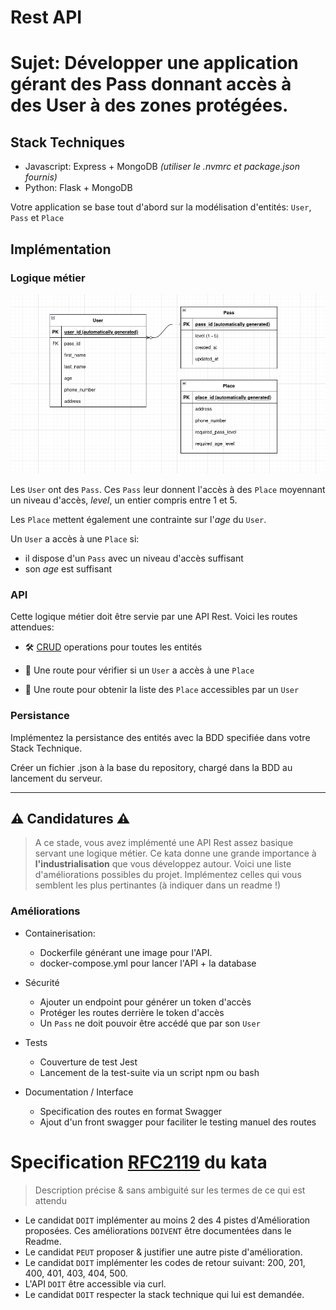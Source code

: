 # Rest API

# Sujet: Développer une application gérant des Pass donnant accès à des User à des zones protégées.


## Stack Techniques

* Javascript: Express + MongoDB _(utiliser le .nvmrc et package.json fournis)_
* Python: Flask + MongoDB

Votre application se base tout d'abord sur la modélisation d'entités: `User`, `Pass` et `Place`

## Implémentation


### Logique métier
![schema](./media-assets/entity-diagram.png)


Les `User` ont des `Pass`. Ces `Pass` leur donnent l'accès à des `Place` moyennant un niveau d'accès, _level_, un entier compris entre 1 et 5.

Les `Place` mettent également une contrainte sur l'_age_ du `User`.

Un `User` a accès à une `Place` si:
* il dispose d'un `Pass` avec un niveau d'accès suffisant
* son _age_ est suffisant


### API

Cette logique métier doit être servie par une API Rest. Voici les routes attendues:


- 🛠 [CRUD](https://developer.mozilla.org/fr/docs/Glossary/CRUD) operations pour toutes les entités

- 🚦 Une route pour vérifier si un `User` a accès à une `Place`

- 🚦 Une route pour obtenir la liste des `Place` accessibles par un `User`


### Persistance

Implémentez la persistance des entités avec la BDD specifiée dans votre Stack Technique.

Créer un fichier .json à la base du repository, chargé dans la BDD au lancement du serveur.

___

## ⚠️ Candidatures ⚠️

> A ce stade, vous avez implémenté une API Rest assez basique servant une logique métier. Ce kata donne une grande importance à **l'industrialisation** que vous développez autour. Voici une liste d'améliorations possibles du projet. Implémentez celles qui vous semblent les plus pertinantes (à indiquer dans un readme !)

### Améliorations

* Containerisation:
    * Dockerfile générant une image pour l'API.
    * docker-compose.yml pour lancer l'API + la database

* Sécurité
    * Ajouter un endpoint pour générer un token d'accès
    * Protéger les routes derrière le token d'accès
    * Un `Pass` ne doit pouvoir être accédé que par son `User`

* Tests
    * Couverture de test Jest
    * Lancement de la test-suite via un script npm ou bash

* Documentation / Interface
    * Specification des routes en format Swagger
    * Ajout d'un front swagger pour faciliter le testing manuel des routes




# Specification [RFC2119](https://microformats.org/wiki/rfc-2119-fr) du kata

> Description précise & sans ambiguité sur les termes de ce qui est attendu


* Le candidat `DOIT` implémenter au moins 2 des 4 pistes d'Amélioration proposées. Ces améliorations `DOIVENT` être documentées dans le Readme.
* Le candidat `PEUT` proposer & justifier une autre piste d'amélioration.
* Le candidat `DOIT` implémenter les codes de retour suivant: 200, 201, 400, 401, 403, 404, 500.
* L'API `DOIT` être accessible via curl.
* Le candidat `DOIT` respecter la stack technique qui lui est demandée.


